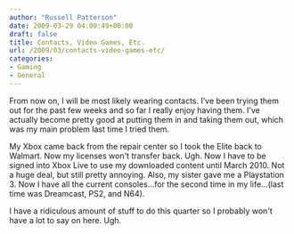 ```yaml
---
author: "Russell Patterson"
date: 2009-03-29 04:00:49+00:00
draft: false
title: Contacts, Video Games, Etc.
url: /2009/03/contacts-video-games-etc/
categories:
- Gaming
- General
---
```


From now on, I will be most likely wearing contacts. I’ve been trying them out for the past few weeks and so far I really enjoy having them. I’ve actually become pretty good at putting them in and taking them out, which was my main problem last time I tried them.

My Xbox came back from the repair center so I took the Elite back to Walmart. Now my licenses won't transfer back. Ugh. Now I have to be signed into Xbox Live to use my downloaded content until March 2010. Not a huge deal, but still pretty annoying. Also, my sister gave me a Playstation 3. Now I have all the current consoles…for the second time in my life…(last time was Dreamcast, PS2, and N64).

I have a ridiculous amount of stuff to do this quarter so I probably won't have a lot to say on here. Ugh.
